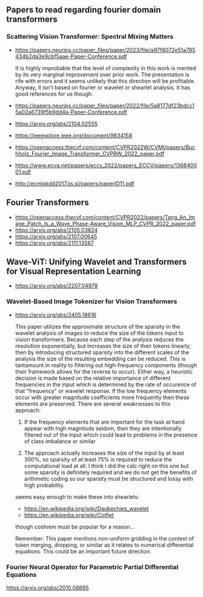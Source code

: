## Papers to read regarding fourier domain transformers

### Scattering Vision Transformer: Spectral Mixing Matters
- https://papers.neurips.cc/paper_files/paper/2023/file/a97f8072e51a785434b2da3e9cbf5aae-Paper-Conference.pdf

    It is highly improbable that the level of complexity in this work is merited by its very marginal improvement over prior work.  The presentation is rife with errors and it seems unlikely that this direction will be profitable.  Anyway, it isn't based on fourier or wavelet or shearlet analysis.  It has good references for us though.

- https://papers.neurips.cc/paper_files/paper/2022/file/5a8177df23bdcc15a02a6739f5b9dd4a-Paper-Conference.pdf
- https://arxiv.org/abs/2104.02555
- https://ieeexplore.ieee.org/document/9834158
- https://openaccess.thecvf.com/content/CVPR2022W/CVMI/papers/Buchholz_Fourier_Image_Transformer_CVPRW_2022_paper.pdf
- https://www.ecva.net/papers/eccv_2022/papers_ECCV/papers/136840001.pdf
- http://ecmlpkdd2017.ijs.si/papers/paperID11.pdf

## Fourier Transformers
- https://openaccess.thecvf.com/content/CVPR2022/papers/Tang_An_Image_Patch_Is_a_Wave_Phase-Aware_Vision_MLP_CVPR_2022_paper.pdf
- https://arxiv.org/abs/2105.03824
- https://arxiv.org/abs/2107.00645
- https://arxiv.org/abs/2111.13587

## Wave-ViT: Unifying Wavelet and Transformers for Visual Representation Learning
- https://arxiv.org/abs/2207.04978



### Wavelet-Based Image Tokenizer for Vision Transformers
- https://arxiv.org/abs/2405.18616

    This paper utilizes the approximate structure of the sparsity in the wavelet analysis of images to reduce the size of the tokens input to vision transformers.  Because each step of the analysis reduces the resolution exponentially, but increases the size of their tokens linearly, then by introducing structured sparsity into the different scales of the analysis the size of the resulting embedding can be reduced.  This is tantamount in reality to filtering out high-frequency components (though their framework allows for the reverse to occur).  Either way, a heuristic decision is made based on the relative importance of different frequencies in the input which is determined by the rate of occurence of that "frequency" or wavelet response.  If the low frequency elements occur with greater magnitude coefficients more frequently then these elements are preserved.  There are several weaknesses to this approach:

    1. If the frequency elements that are important for the task at hand appear with high magnitude seldom, then they are intentionally filtered out of the input which could lead to problems in the presence of class imbalance or similar

    2. The approach actually increases the size of the input by at least 300%, so sparsity of at least 75% is required to reduce the computational load at all.  I think I did the calc right on this one but some sparsity is definitely required and we do not get the benefits of arithmetic coding so our sparsity must be structured and lossy with high probability.

    seems easy enough to make these into shearlets: 
    - https://en.wikipedia.org/wiki/Daubechies_wavelet
    - https://en.wikipedia.org/wiki/Coiflet

    though coshrem must be popular for a reason...

    Remember: This paper mentions non-uniform gridding in the context of token merging, dropping, or similar as it relates to numerical differential equations.  This could be an important future direction.

### Fourier Neural Operator for Parametric Partial Differential Equations
https://arxiv.org/abs/2010.08895
